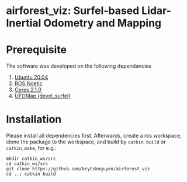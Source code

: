 # airforest_viz: Surfel-based Lidar-Inertial Odometry and Mapping
<!-- via Continuous-time Optimization -->

# Prerequisite

The software was developed on the following dependancies
1. [Ubuntu 20.04](https://releases.ubuntu.com/20.04/)
2. [ROS Noetic](http://wiki.ros.org/noetic/Installation)
3. [Ceres 2.1.0](http://ceres-solver.org/installation.html)
4. [UFOMap (devel_surfel)](https://github.com/brytsknguyen/ufomap/tree/devel_surfel)

# Installation
Please install all dependencies first. Afterwards, create a ros workspace, clone the package to the workspace, and build by `catkin build` or `catkin_make`, for e.g.:

```
mkdir catkin_ws/src
cd catkin_ws/src
git clone https://github.com/brytsknguyen/airforest_viz
cd ..; catkin build
```

